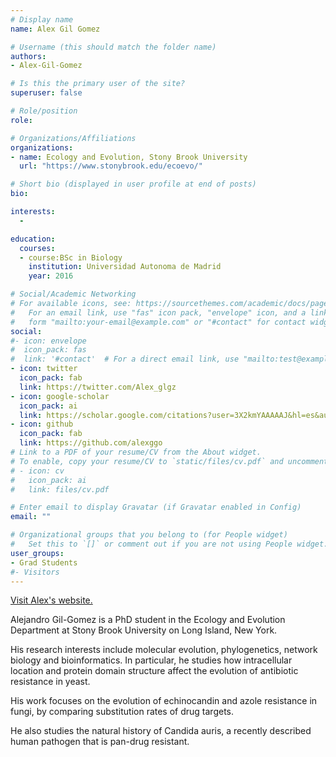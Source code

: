 ```yaml
---
# Display name
name: Alex Gil Gomez

# Username (this should match the folder name)
authors:
- Alex-Gil-Gomez

# Is this the primary user of the site?
superuser: false

# Role/position
role: 

# Organizations/Affiliations
organizations:
- name: Ecology and Evolution, Stony Brook University
  url: "https://www.stonybrook.edu/ecoevo/"

# Short bio (displayed in user profile at end of posts)
bio: 

interests:
  - 

education:
  courses:
  - course:BSc in Biology
    institution: Universidad Autonoma de Madrid  
    year: 2016

# Social/Academic Networking
# For available icons, see: https://sourcethemes.com/academic/docs/page-builder/#icons
#   For an email link, use "fas" icon pack, "envelope" icon, and a link in the
#   form "mailto:your-email@example.com" or "#contact" for contact widget.
social:
#- icon: envelope
#  icon_pack: fas
#  link: '#contact'  # For a direct email link, use "mailto:test@example.org".
- icon: twitter
  icon_pack: fab
  link: https://twitter.com/Alex_glgz
- icon: google-scholar
  icon_pack: ai
  link: https://scholar.google.com/citations?user=3X2kmYAAAAAJ&hl=es&authuser=1
- icon: github
  icon_pack: fab
  link: https://github.com/alexggo
# Link to a PDF of your resume/CV from the About widget.
# To enable, copy your resume/CV to `static/files/cv.pdf` and uncomment the lines below.
# - icon: cv
#   icon_pack: ai
#   link: files/cv.pdf

# Enter email to display Gravatar (if Gravatar enabled in Config)
email: ""

# Organizational groups that you belong to (for People widget)
#   Set this to `[]` or comment out if you are not using People widget.
user_groups:
- Grad Students
#- Visitors
---
```

<a href="https://alexggo.github.io/"> Visit Alex's website.</a> <p>

Alejandro Gil-Gomez is a PhD student in the Ecology and Evolution Department at Stony Brook University on Long Island, New York.

His research interests include molecular evolution, phylogenetics, network biology and bioinformatics. In particular, he studies how intracellular location and protein domain structure affect the evolution of antibiotic resistance in yeast.

His work focuses on the evolution of echinocandin and azole resistance in fungi, by comparing substitution rates of drug targets.

He also studies the natural history of Candida auris, a recently described human pathogen that is pan-drug resistant.